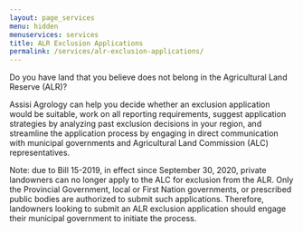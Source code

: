 ```yaml
---
layout: page_services
menu: hidden
menuservices: services
title: ALR Exclusion Applications
permalink: /services/alr-exclusion-applications/
---
```


Do you have land that you believe does not belong in the Agricultural Land Reserve (ALR)?

Assisi Agrology can help you decide whether an exclusion application would be suitable, work on all reporting requirements, suggest application strategies by analyzing past exclusion decisions in your region, and streamline the application process by engaging in direct communication with municipal governments and Agricultural Land Commission (ALC) representatives.

Note: due to Bill 15-2019, in effect since September 30, 2020, private landowners can no longer apply to the ALC for exclusion from the ALR. Only the Provincial Government, local or First Nation governments, or prescribed public bodies are authorized to submit such applications. Therefore, landowners looking to submit an ALR exclusion application should engage their municipal government to initiate the process.

